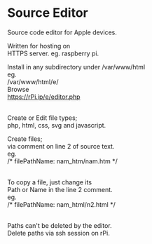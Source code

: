 # Source Editor
Source code editor for Apple devices.

Written for hosting on<br>
HTTPS server. eg. raspberry pi.

Install in any subdirectory under
/var/www/html<br>
eg.<br>
/var/www/html/e/<br>
Browse <br>
https://rPi.ip/e/editor.php<br><br>

Create or Edit file types;<br>
php, html, css, svg and javascript.<br>

Create files; <br>
via comment on line 2 of source text.<br>
eg. <br>
/* filePathName: nam_htm/nam.htm */<br><br>

To copy a file, just change its<br>
Path or Name in the line 2 comment.<br>
eg.<br>
/* filePathName: nam_html/n2.html */<br><br>

Paths can't be deleted by the editor.<br>
Delete paths via ssh session on rPi.<br><br> 

